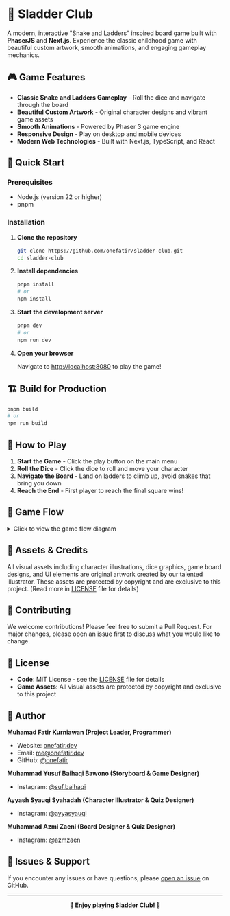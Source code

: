 # 🎲 Sladder Club

A modern, interactive "Snake and Ladders" inspired board game built with **PhaserJS** and **Next.js**. Experience the classic childhood game with beautiful custom artwork, smooth animations, and engaging gameplay mechanics.

## 🎮 Game Features

- **Classic Snake and Ladders Gameplay** - Roll the dice and navigate through the board
- **Beautiful Custom Artwork** - Original character designs and vibrant game assets
- **Smooth Animations** - Powered by Phaser 3 game engine
- **Responsive Design** - Play on desktop and mobile devices
- **Modern Web Technologies** - Built with Next.js, TypeScript, and React

## 🚀 Quick Start

### Prerequisites

- Node.js (version 22 or higher)
- pnpm

### Installation

1. **Clone the repository**
   ```bash
   git clone https://github.com/onefatir/sladder-club.git
   cd sladder-club
   ```

2. **Install dependencies**
   ```bash
   pnpm install
   # or
   npm install
   ```

3. **Start the development server**
   ```bash
   pnpm dev
   # or
   npm run dev
   ```

4. **Open your browser**
   
   Navigate to [http://localhost:8080](http://localhost:8080) to play the game!

## 🏗️ Build for Production

```bash
pnpm build
# or
npm run build
```

## 🎯 How to Play

1. **Start the Game** - Click the play button on the main menu
2. **Roll the Dice** - Click the dice to roll and move your character
3. **Navigate the Board** - Land on ladders to climb up, avoid snakes that bring you down
4. **Reach the End** - First player to reach the final square wins!

## 🎨 Game Flow

<details>
<summary>Click to view the game flow diagram</summary>

The game follows a structured flow designed for optimal user experience:

![Activity diagram of Sladder Club](.github/images/Game%20Flow.png)

</details>

## 🎨 Assets & Credits

All visual assets including character illustrations, dice graphics, game board designs, and UI elements are original artwork created by our talented illustrator. These assets are protected by copyright and are exclusive to this project. (Read more in [LICENSE](LICENSE) file for details)

## 🤝 Contributing

We welcome contributions! Please feel free to submit a Pull Request. For major changes, please open an issue first to discuss what you would like to change.

## 📝 License

- **Code**: MIT License - see the [LICENSE](LICENSE) file for details
- **Game Assets**: All visual assets are protected by copyright and exclusive to this project

## 👤 Author

**Muhamad Fatir Kurniawan (Project Leader, Programmer)**
- Website: [onefatir.dev](https://onefatir.dev/)
- Email: me@onefatir.dev
- GitHub: [@onefatir](https://github.com/onefatir)

**Muhammad Yusuf Baihaqi Bawono (Storyboard &  Game Designer)**
- Instagram: [@suf.baihaqi](https://www.instagram.com/suf.baihaqi/)

**Ayyash Syauqi Syahadah (Character Illustrator & Quiz Designer)**
- Instagram: [@ayyasyauqi](https://www.instagram.com/ayyasyauqi/)

**Muhammad Azmi Zaeni (Board Designer & Quiz Designer)**
- Instagram: [@azmzaen](https://www.instagram.com/azmzaen/)


## 🐛 Issues & Support

If you encounter any issues or have questions, please [open an issue](https://github.com/onefatir/sladder-club/issues) on GitHub.

---

<p align="center">
  <strong>🎲 Enjoy playing Sladder Club! 🎲</strong>
</p>